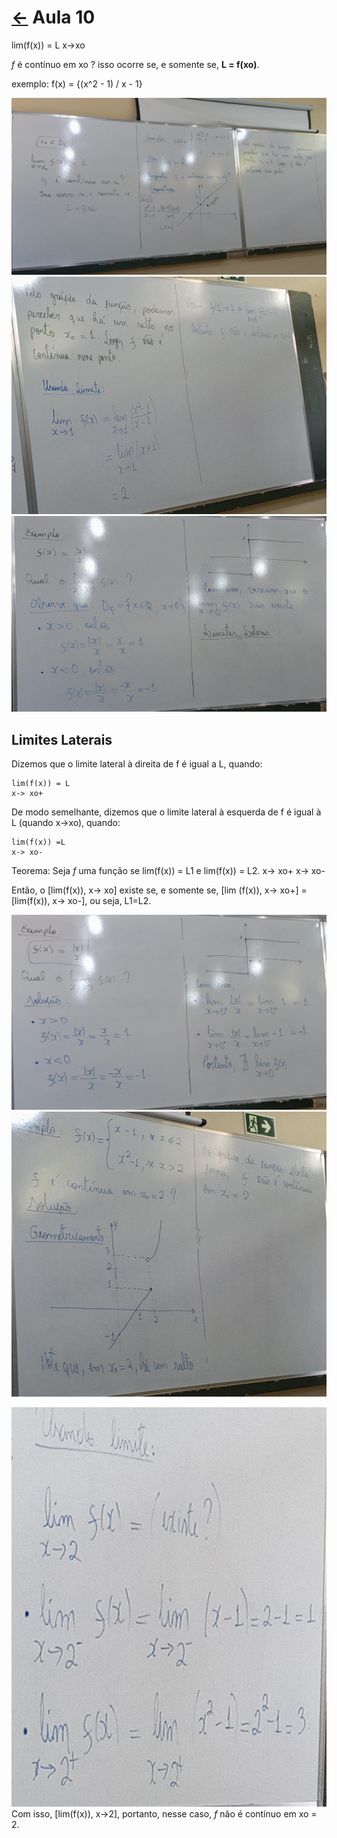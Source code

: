 # [&larr;](../index.md) Aula 10

lim(f(x)) = L
x->xo

*f* é contínuo em xo ?
isso ocorre se, e somente se, **L = f(xo)**.

exemplo:
    f(x) = {(x^2 - 1) / x - 1}

![Prática](../Images/34.jpeg)
![Prática](../Images/35.jpeg)
![Prática](../Images/36.jpeg)

## Limites Laterais

Dizemos que o limite lateral à direita de f é igual a L, quando:

    lim(f(x)) = L
    x-> xo+

De modo semelhante, dizemos que o limite lateral à esquerda de f é igual à L (quando x->xo), quando:

    lim(f(x)) =L
    x-> xo-

Teorema: Seja *f* uma função se lim(f(x)) = L1 e lim(f(x)) = L2.
                                x-> xo+     x-> xo-

Então, o [lim(f(x)), x-> xo] existe se, e somente se, [lim (f(x)), x-> xo+] = [lim(f(x)), x-> xo-], ou seja, L1=L2.

![Prática](../Images/37.jpeg)
![Prática](../Images/38.jpeg)

![Prática](../Images/39.jpeg)
Com isso, [lim(f(x)), x->2], portanto, nesse caso, *f* não é contínuo em xo = 2.
